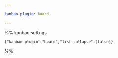 ```yaml
---

kanban-plugin: board

---
```








%% kanban:settings
```
{"kanban-plugin":"board","list-collapse":[false]}
```
%%